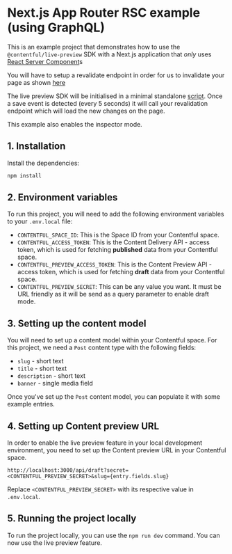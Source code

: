# Next.js App Router RSC example (using GraphQL)

This is an example project that demonstrates how to use the `@contentful/live-preview` SDK with a Next.js application that _only_ uses [React Server Component](https://nextjs.org/docs/app/getting-started/server-and-client-components)s

You will have to setup a revalidate endpoint in order for us to invalidate your page as shown [here](./app/api/revalidate/route.ts)

The live preview SDK will be initialised in a minimal standalone [script](./public/_live-preview.ts). Once a save event is detected (every 5 seconds) it will call your revalidation endpoint which will load the new changes on the page.

This example also enables the inspector mode.

## 1. Installation

Install the dependencies:

```bash
npm install
```

## 2. Environment variables

To run this project, you will need to add the following environment variables to your `.env.local` file:

- `CONTENTFUL_SPACE_ID`: This is the Space ID from your Contentful space.
- `CONTENTFUL_ACCESS_TOKEN`: This is the Content Delivery API - access token, which is used for fetching **published** data from your Contentful space.
- `CONTENTFUL_PREVIEW_ACCESS_TOKEN`: This is the Content Preview API - access token, which is used for fetching **draft** data from your Contentful space.
- `CONTENTFUL_PREVIEW_SECRET`: This can be any value you want. It must be URL friendly as it will be send as a query parameter to enable draft mode.

## 3. Setting up the content model

You will need to set up a content model within your Contentful space. For this project, we need a `Post` content type with the following fields:

- `slug` - short text
- `title` - short text
- `description` - short text
- `banner` - single media field

Once you've set up the `Post` content model, you can populate it with some example entries.

## 4. Setting up Content preview URL

In order to enable the live preview feature in your local development environment, you need to set up the Content preview URL in your Contentful space.

`http://localhost:3000/api/draft?secret=<CONTENTFUL_PREVIEW_SECRET>&slug={entry.fields.slug}`

Replace `<CONTENTFUL_PREVIEW_SECRET>` with its respective value in `.env.local`.

## 5. Running the project locally

To run the project locally, you can use the `npm run dev` command. You can now use the live preview feature.
